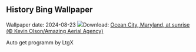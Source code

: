 ## History Bing Wallpaper
Wallpaper date: 2024-08-23
![](https://www.bing.com/th?id=OHR.OceanCityMD_EN-US1389904046_UHD.jpg&w=1000)Download: [Ocean City, Maryland, at sunrise (© Kevin Olson/Amazing Aerial Agency)](https://www.bing.com/th?id=OHR.OceanCityMD_EN-US1389904046_UHD.jpg)

Auto get programm by LtgX
